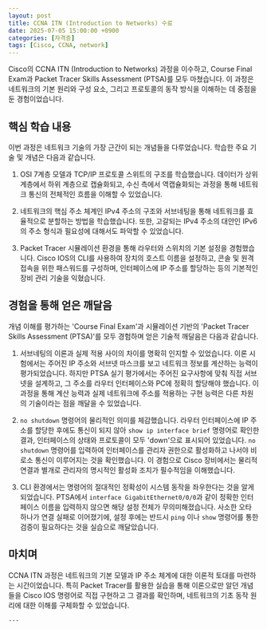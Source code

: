 ```yaml
---
layout: post
title: CCNA ITN (Introduction to Networks) 수료
date: 2025-07-05 15:00:00 +0900
categories: [자격증]
tags: [Cisco, CCNA, network]
---
```

Cisco의 CCNA ITN (Introduction to Networks) 과정을 이수하고, Course Final Exam과 Packet Tracer Skills Assessment (PTSA)를 모두 마쳤습니다. 이 과정은 네트워크의 기본 원리와 구성 요소, 그리고 프로토콜의 동작 방식을 이해하는 데 중점을 둔 경험이었습니다.

## 핵심 학습 내용

이번 과정은 네트워크 기술의 가장 근간이 되는 개념들을 다루었습니다. 학습한 주요 기술 및 개념은 다음과 같습니다.

1.  OSI 7계층 모델과 TCP/IP 프로토콜 스위트의 구조를 학습했습니다. 데이터가 상위 계층에서 하위 계층으로 캡슐화되고, 수신 측에서 역캡슐화되는 과정을 통해 네트워크 통신의 전체적인 흐름을 이해할 수 있었습니다.

2.  네트워크의 핵심 주소 체계인 IPv4 주소의 구조와 서브네팅을 통해 네트워크를 효율적으로 분할하는 방법을 학습했습니다. 또한, 고갈되는 IPv4 주소의 대안인 IPv6의 주소 형식과 필요성에 대해서도 파악할 수 있었습니다.

3.  Packet Tracer 시뮬레이션 환경을 통해 라우터와 스위치의 기본 설정을 경험했습니다. Cisco IOS의 CLI를 사용하여 장치의 호스트 이름을 설정하고, 콘솔 및 원격 접속을 위한 패스워드를 구성하며, 인터페이스에 IP 주소를 할당하는 등의 기본적인 장비 관리 기술을 익혔습니다.

## 경험을 통해 얻은 깨달음

개념 이해를 평가하는 'Course Final Exam'과 시뮬레이션 기반의 'Packet Tracer Skills Assessment (PTSA)'를 모두 경험하며 얻은 기술적 깨달음은 다음과 같습니다.

1.  서브네팅의 이론과 실제 적용 사이의 차이를 명확히 인지할 수 있었습니다. 이론 시험에서는 주어진 IP 주소와 서브넷 마스크를 보고 네트워크 정보를 계산하는 능력이 평가되었습니다. 하지만 PTSA 실기 평가에서는 주어진 요구사항에 맞춰 직접 서브넷을 설계하고, 그 주소를 라우터 인터페이스와 PC에 정확히 할당해야 했습니다. 이 과정을 통해 계산 능력과 실제 네트워크에 주소를 적용하는 구현 능력은 다른 차원의 기술이라는 점을 깨달을 수 있었습니다.

2.  `no shutdown` 명령어의 물리적인 의미를 체감했습니다. 라우터 인터페이스에 IP 주소를 할당한 후에도 통신이 되지 않아 `show ip interface brief` 명령어로 확인한 결과, 인터페이스의 상태와 프로토콜이 모두 'down'으로 표시되어 있었습니다. `no shutdown` 명령어를 입력하여 인터페이스를 관리자 권한으로 활성화하고 나서야 비로소 통신이 이루어지는 것을 확인했습니다. 이 경험으로 Cisco 장비에서는 물리적 연결과 별개로 관리자의 명시적인 활성화 조치가 필수적임을 이해했습니다.

3.  CLI 환경에서는 명령어의 절대적인 정확성이 시스템 동작을 좌우한다는 것을 알게 되었습니다. PTSA에서 `interface GigabitEthernet0/0/0`과 같이 정확한 인터페이스 이름을 입력하지 않으면 해당 설정 전체가 무의미해졌습니다. 사소한 오타 하나가 연결 실패로 이어졌기에, 설정 후에는 반드시 `ping` 이나 `show` 명령어를 통한 검증이 필요하다는 것을 실습으로 깨달았습니다.

## 마치며

CCNA ITN 과정은 네트워크의 기본 모델과 IP 주소 체계에 대한 이론적 토대를 마련하는 시간이었습니다. 특히 Packet Tracer를 활용한 실습을 통해 이론으로만 알던 개념들을 Cisco IOS 명령어로 직접 구현하고 그 결과를 확인하며, 네트워크의 기초 동작 원리에 대한 이해를 구체화할 수 있었습니다.

    ---
